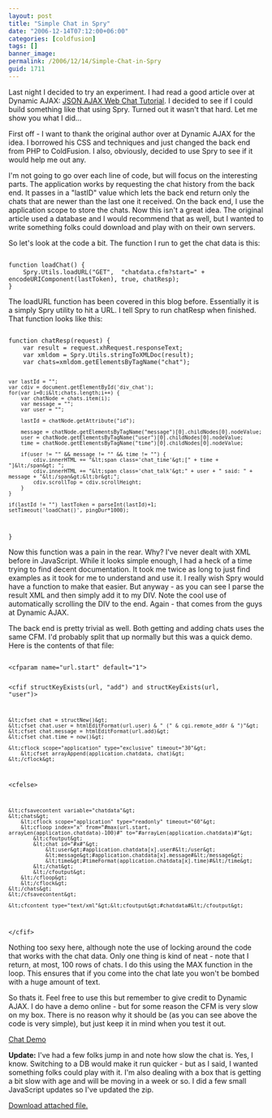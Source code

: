 ```yaml
---
layout: post
title: "Simple Chat in Spry"
date: "2006-12-14T07:12:00+06:00"
categories: [coldfusion]
tags: []
banner_image: 
permalink: /2006/12/14/Simple-Chat-in-Spry
guid: 1711
---
```


Last night I decided to try an experiment. I had read a good article over at Dynamic AJAX: <a href="http://www.dynamicajax.com/fr/JSON_AJAX_Web_Chat-271_290_324.html">JSON AJAX Web Chat Tutorial</a>. I decided to see if I could build something like that using Spry. Turned out it wasn't that hard. Let me show you what I did...
<!--more-->
First off - I want to thank the original author over at Dynamic AJAX for the idea. I borrowed his CSS and techniques and just changed the back end from PHP to ColdFusion. I also, obviously, decided to use Spry to see if it would help me out any. 

I'm not going to go over each line of code, but will focus on the interesting parts. The application works by requesting the chat history from the back end. It passes in a "lastID" value which lets the back end return only the chats that are newer than the last one it received. On the back end, I use the application scope to store the chats. Now this isn't a great idea. The original article used a database and I would recommend that as well, but I wanted to write something folks could download and play with on their own servers. 

So let's look at the code a bit. The function I run to get the chat data is this:

<code>
function loadChat() {
	Spry.Utils.loadURL("GET",  "chatdata.cfm?start=" +  encodeURIComponent(lastToken), true, chatResp);  
}
</code>

The loadURL function has been covered in this blog before. Essentially it is a simply Spry utility to hit a URL. I tell Spry to run chatResp when finished. That function looks like this:

<code>
function chatResp(request) {
	var result = request.xhRequest.responseText; 
	var xmldom = Spry.Utils.stringToXMLDoc(result);	
	var chats=xmldom.getElementsByTagName("chat");

	var lastId = "";
	var cdiv = document.getElementById('div_chat');
	for(var i=0;i&lt;chats.length;i++) {
		var chatNode = chats.item(i);
		var message = "";
		var user = "";
		
		lastId = chatNode.getAttribute("id");
		
		message = chatNode.getElementsByTagName("message")[0].childNodes[0].nodeValue;	
		user = chatNode.getElementsByTagName("user")[0].childNodes[0].nodeValue;	
		time = chatNode.getElementsByTagName("time")[0].childNodes[0].nodeValue;	
		
		if(user != "" && message != "" && time != "") {
			cdiv.innerHTML += "&lt;span class='chat_time'&gt;[" + time + "]&lt;/span&gt; ";
			cdiv.innerHTML += "&lt;span class='chat_talk'&gt;" + user + " said: " + message + "&lt;/span&gt;&lt;br&gt;";
			cdiv.scrollTop = cdiv.scrollHeight;
		}
	}

	if(lastId != "") lastToken = parseInt(lastId)+1;
	setTimeout('loadChat()', pingDur*1000);
}
</code>

Now this function was a pain in the rear. Why? I've never dealt with XML before in JavaScript. While it looks simple enough, I had a heck of a time trying to find decent documentation. It took me twice as long to just find examples as it took for me to understand and use it. I really wish Spry would have a function to make that easier. But anyway - as you can see I parse the result XML and then simply add it to my DIV. Note the cool use of automatically scrolling the DIV to the end. Again - that comes from the guys at Dynamic AJAX. 

The back end is pretty trivial as well. Both getting and adding chats uses the same CFM. I'd probably split that up normally but this was a quick demo. Here is the contents of that file:

<code>
&lt;cfparam name="url.start" default="1"&gt;

&lt;cfif structKeyExists(url, "add") and structKeyExists(url, "user")&gt;

	&lt;cfset chat = structNew()&gt;
	&lt;cfset chat.user = htmlEditFormat(url.user) & " (" & cgi.remote_addr & ")"&gt;
	&lt;cfset chat.message = htmlEditFormat(url.add)&gt;
	&lt;cfset chat.time = now()&gt;
	
	&lt;cflock scope="application" type="exclusive" timeout="30"&gt;
		&lt;cfset arrayAppend(application.chatdata, chat)&gt;
	&lt;/cflock&gt;
	
&lt;cfelse&gt;

	&lt;cfsavecontent variable="chatdata"&gt;
	&lt;chats&gt;
		&lt;cflock scope="application" type="readonly" timeout="60"&gt;
		&lt;cfloop index="x" from="#max(url.start, arrayLen(application.chatdata)-100)#" to="#arrayLen(application.chatdata)#"&gt;
			&lt;cfoutput&gt;
			&lt;chat id="#x#"&gt;
				&lt;user&gt;#application.chatdata[x].user#&lt;/user&gt;
				&lt;message&gt;#application.chatdata[x].message#&lt;/message&gt;
				&lt;time&gt;#timeFormat(application.chatdata[x].time)#&lt;/time&gt;
			&lt;/chat&gt;
			&lt;/cfoutput&gt;
		&lt;/cfloop&gt;
		&lt;/cflock&gt;
	&lt;/chats&gt;
	&lt;/cfsavecontent&gt;
	
	&lt;cfcontent type="text/xml"&gt;&lt;cfoutput&gt;#chatdata#&lt;/cfoutput&gt;
	
&lt;/cfif&gt;
</code>

Nothing too sexy here, although note the use of locking around the code that works with the chat data. Only one thing is kind of neat - note that I return, at most, 100 rows of chats. I do this using the MAX function in the loop.  This ensures that if you come into the chat late you won't be bombed with a huge amount of text. 

So thats it. Feel free to use this but remember to give credit to Dynamic AJAX. I do have a demo online - but for some reason the CFM is very slow on my box. There is no reason why it should be (as you can see above the code is very simple), but just keep it in mind when you test it out. 

<a href="http://ray.camdenfamily.com/demos/chat">Chat Demo</a>

<b>Update:</b> I've had a few folks jump in and note how slow the chat is. Yes, I know. Switching to a DB would make it run quicker - but as I said, I wanted something folks could play with it. I'm also dealing with a box that is getting a bit slow with age and will be moving in a week or so. I did a few small JavaScript updates so I've updated the zip.<p><a href='enclosures/D{% raw %}%3A%{% endraw %}5Cwebsites{% raw %}%5Cdev%{% endraw %}2Ecamdenfamily{% raw %}%2Ecom%{% endraw %}5Cenclosures{% raw %}%2Fchat1%{% endraw %}2Ezip'>Download attached file.</a></p>